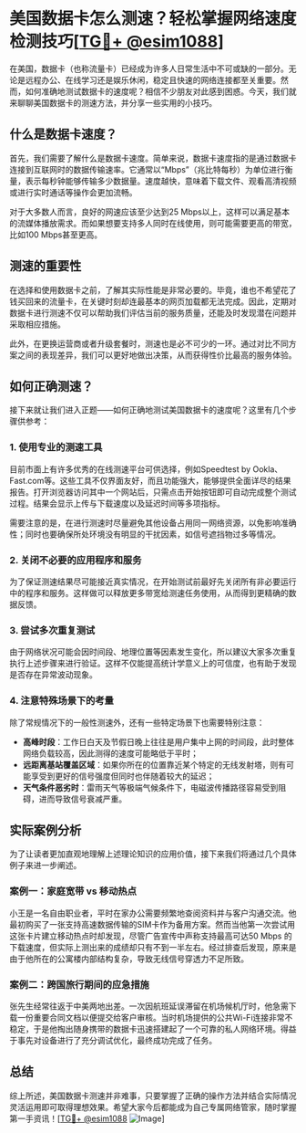 # 美国数据卡怎么测速？轻松掌握网络速度检测技巧[[TG💪+ @esim1088](https://t.me/s/esim1088)]

在美国，数据卡（也称流量卡）已经成为许多人日常生活中不可或缺的一部分。无论是远程办公、在线学习还是娱乐休闲，稳定且快速的网络连接都至关重要。然而，如何准确地测试数据卡的速度呢？相信不少朋友对此感到困惑。今天，我们就来聊聊美国数据卡的测速方法，并分享一些实用的小技巧。

## 什么是数据卡速度？

首先，我们需要了解什么是数据卡速度。简单来说，数据卡速度指的是通过数据卡连接到互联网时的数据传输速率。它通常以“Mbps”（兆比特每秒）为单位进行衡量，表示每秒钟能够传输多少数据量。速度越快，意味着下载文件、观看高清视频或进行实时通话等操作会更加流畅。

对于大多数人而言，良好的网速应该至少达到25 Mbps以上，这样可以满足基本的流媒体播放需求。而如果想要支持多人同时在线使用，则可能需要更高的带宽，比如100 Mbps甚至更高。

## 测速的重要性

在选择和使用数据卡之前，了解其实际性能是非常必要的。毕竟，谁也不希望花了钱买回来的流量卡，在关键时刻却连最基本的网页加载都无法完成。因此，定期对数据卡进行测速不仅可以帮助我们评估当前的服务质量，还能及时发现潜在问题并采取相应措施。

此外，在更换运营商或者升级套餐时，测速也是必不可少的一环。通过对比不同方案之间的表现差异，我们可以更好地做出决策，从而获得性价比最高的服务体验。

## 如何正确测速？

接下来就让我们进入正题——如何正确地测试美国数据卡的速度呢？这里有几个步骤供参考：

### 1. 使用专业的测速工具

目前市面上有许多优秀的在线测速平台可供选择，例如Speedtest by Ookla、Fast.com等。这些工具不仅界面友好，而且功能强大，能够提供全面详尽的结果报告。打开浏览器访问其中一个网站后，只需点击开始按钮即可自动完成整个测试过程。结果会显示上传与下载速度以及延迟时间等多项指标。

需要注意的是，在进行测速时尽量避免其他设备占用同一网络资源，以免影响准确性；同时也要确保所处环境没有明显的干扰因素，如信号遮挡物过多等情况。

### 2. 关闭不必要的应用程序和服务

为了保证测速结果尽可能接近真实情况，在开始测试前最好先关闭所有非必要运行中的程序和服务。这样做可以释放更多带宽给测速任务使用，从而得到更精确的数据反馈。

### 3. 尝试多次重复测试

由于网络状况可能会因时间段、地理位置等因素发生变化，所以建议大家多次重复执行上述步骤来进行验证。这样不仅能提高统计学意义上的可信度，也有助于发现是否存在异常波动现象。

### 4. 注意特殊场景下的考量

除了常规情况下的一般性测速外，还有一些特定场景下也需要特别注意：
- **高峰时段**：工作日白天及节假日晚上往往是用户集中上网的时间段，此时整体网络负载较高，因此测得的速度可能略低于平时；
- **远距离基站覆盖区域**：如果你所在的位置靠近某个特定的无线发射塔，则有可能享受到更好的信号强度但同时也伴随着较大的延迟；
- **天气条件恶劣时**：雷雨天气等极端气候条件下，电磁波传播路径容易受到阻碍，进而导致信号衰减严重。

## 实际案例分析

为了让读者更加直观地理解上述理论知识的应用价值，接下来我们将通过几个具体例子来进一步阐述。

### 案例一：家庭宽带 vs 移动热点

小王是一名自由职业者，平时在家办公需要频繁地查阅资料并与客户沟通交流。他最初购买了一张支持高速数据传输的SIM卡作为备用方案。然而当他第一次尝试用这张卡片建立移动热点时却发现，尽管广告宣传中声称支持最高可达50 Mbps 的下载速度，但实际上测出来的成绩却只有不到一半左右。经过排查后发现，原来是由于他所在的公寓楼内部结构复杂，导致无线信号穿透力不足所致。

### 案例二：跨国旅行期间的应急措施

张先生经常往返于中美两地出差。一次因航班延误滞留在机场候机厅时，他急需下载一份重要合同文档以便提交给客户审核。当时机场提供的公共Wi-Fi连接非常不稳定，于是他掏出随身携带的数据卡迅速搭建起了一个可靠的私人网络环境。得益于事先对设备进行了充分调试优化，最终成功完成了任务。

## 总结

综上所述，美国数据卡测速并非难事，只要掌握了正确的操作方法并结合实际情况灵活运用即可取得理想效果。希望大家今后都能成为自己专属网络管家，随时掌握第一手资讯！[[TG💪+ @esim1088](https://t.me/s/esim1088) ![Image](https://i.postimg.cc/4NQfJmqS/Snipaste-2025-05-13-00-14-12.png)]